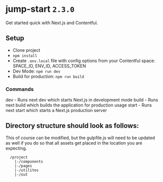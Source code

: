 # jump-start `2.3.0`
Get started quick with Next.js and Contentful.

## Setup
* Clone project
* `npm install`
* Create `.env.local` file with config options from your Contentful space: SPACE_ID, ENV_ID, ACCESS_TOKEN
* Dev Mode: `npm run dev`
* Build for production: `npm run build`

### Commands

dev - Runs next dev which starts Next.js in development mode
build - Runs next build which builds the application for production usage
start - Runs next start which starts a Next.js production server

## Directory structure should look as follows:
This of course can be modified, but the gulpfile.js will need to be updated as well if you do so that all assets get placed in the location you are expecting.

```
  /project
    |-/components
    |-/pages
    |-/utilites
    |-/out
```